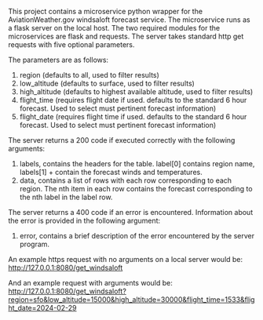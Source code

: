 This project contains a microservice python wrapper for the AviationWeather.gov windsaloft forecast service.
The microservice runs as a flask server on the local host. The two required modules for the microservices are
flask and requests. The server takes standard http get requests with five optional parameters.

The parameters are as follows:
1. region (defaults to all, used to filter results)
2. low_altitude (defaults to surface, used to filter results)
3. high_altitude (defaults to highest available altitude, used to filter results)
4. flight_time (requires flight date if used. defaults to the standard 6 hour forecast. Used to select must pertinent forecast information)
5. flight_date (requires flight time if used. defaults to the standard 6 hour forecast. Used to select must pertinent forecast information)

The server returns a 200 code if executed correctly with the following arguments:
1. labels, contains the headers for the table. label[0] contains region name, labels[1] + contain the forecast winds
and temperatures.
2. data, contains a list of rows with each row corresponding to each region. The nth item in each row contains the 
forecast corresponding to the nth label in the label row.

The server returns a 400 code if an error is encountered. Information about the error is provided in the following argument:
1. error, contains a brief description of the error encountered by the server program.

An example https request with no arguments on a local server would be:
http://127.0.0.1:8080/get_windsaloft

And an example request with arguments would be:
http://127.0.0.1:8080/get_windsaloft?region=sfo&low_altitude=15000&high_altitude=30000&flight_time=1533&flight_date=2024-02-29
